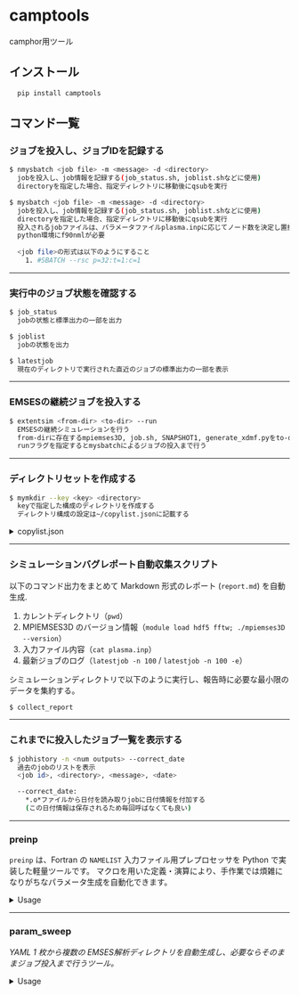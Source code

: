 # camptools
camphor用ツール

## インストール

```bash
  pip install camptools
```

## コマンド一覧
### ジョブを投入し、ジョブIDを記録する

```bash
$ nmysbatch <job file> -m <message> -d <directory>
  jobを投入し、job情報を記録する(job_status.sh, joblist.shなどに使用)
  directoryを指定した場合、指定ディレクトリに移動後にqsubを実行

$ mysbatch <job file> -m <message> -d <directory>
  jobを投入し、job情報を記録する(job_status.sh, joblist.shなどに使用)
  directoryを指定した場合、指定ディレクトリに移動後にqsubを実行
  投入されるjobファイルは、パラメータファイルplasma.inpに応じてノード数を決定し置換したもの
  python環境にf90nmlが必要
  
  <job file>の形式は以下のようにすること
    1. #SBATCH --rsc p=32:t=1:c=1
```

---

### 実行中のジョブ状態を確認する

```bash
$ job_status
  jobの状態と標準出力の一部を出力

$ joblist
  jobの状態を出力

$ latestjob
  現在のディレクトリで実行された直近のジョブの標準出力の一部を表示
```

---

### EMSESの継続ジョブを投入する

```bash
$ extentsim <from-dir> <to-dir> --run
  EMSESの継続シミュレーションを行う
  from-dirに存在するmpiemses3D, job.sh, SNAPSHOT1, generate_xdmf.pyをto-dirにコピーする
  runフラグを指定するとmysbatchによるジョブの投入まで行う
```

---

### ディレクトリセットを作成する

```bash
$ mymkdir --key <key> <directory>
  keyで指定した構成のディレクトリを作成する
  ディレクトリ構成の設定は~/copylist.jsonに記載する
```

<details>

<summary>copylist.json</summary>

```json
{
  "main": [
        "/home/**/*****/large0/Github/MPIEMSES3D/bin/mpiemses3D",
        "/home/**/*****/large0/job.sh",
        "/home/**/*****/large0/plot_example.ipynb"
  ],

  "emses": [
        "/home/**/*****/large0/Github/MPIEMSES3D/bin/mpiemses3D",
  ],
}
```

</details>

---

### シミュレーションバグレポート自動収集スクリプト

以下のコマンド出力をまとめて Markdown 形式のレポート (`report.md`) を自動生成.

1. カレントディレクトリ（`pwd`）  
2. MPIEMSES3D のバージョン情報（`module load hdf5 fftw; ./mpiemses3D --version`）  
3. 入力ファイル内容（`cat plasma.inp`）  
4. 最新ジョブのログ（`latestjob -n 100` / `latestjob -n 100 -e`）  

シミュレーションディレクトリで以下のように実行し、報告時に必要な最小限のデータを集約する。

```bash
$ collect_report

```

---

### これまでに投入したジョブ一覧を表示する

```bash
$ jobhistory -n <num outputs> --correct_date
  過去のjobのリストを表示
  <job id>, <directory>, <message>, <date>

  --correct_date: 
    *.o*ファイルから日付を読み取りjobに日付情報を付加する
    (この日付情報は保存されるため毎回呼ばなくても良い)
```

---

### preinp

`preinp` は、Fortran の `NAMELIST` 入力ファイル用プレプロセッサを Python で実装した軽量ツールです。
マクロを用いた定義・演算により、手作業では煩雑になりがちなパラメータ生成を自動化できます。

<details>

<summary>Usage</summary>

#### オプション一覧

| オプション                 | 説明             | デフォルト           |
| --------------------- | -------------- | --------------- |
| `-d`, `--directory`   | 入力ファイル所在ディレクトリ | `./`            |
| `-i`, `--preinp_file` | 前処理対象ファイル名     | `plasma.preinp` |
| `-o`, `--output`      | 出力ファイル名        | `plasma.inp`    |
| `-v`, `--verbose`     | 詳細ログを表示        | オフ              |

#### 実行例

```bash
# 入力ディレクトリ './input' の 'plasma.preinp' を処理
preinp -d input -i plasma.preinp -o plasma.inp

# 詳細ログ付き
preinp -v
```

#### マクロ記法

* `!!>` で始まる行をマクロ処理の対象とし、末尾に `\` を付けると行継続できます。
* **一時変数の定義**: `var symbol = value` で計算中に利用する変数を登録。
* **定数定義**: `symbol = value` または `symbol(index) = val1, val2` で、最終的に出力される NAMELIST 値を指定。
* **算術演算・条件式**: `+`, `-`, `*`, `/`, `min(a,b)`, `x if cond else y` など。
* **単位変換**: （オプション）`unit.<name>.trans(value)` / `unit.<name>.reverse(value)` を利用可能。

#### Example

`plasma.preinp`:

```fortran
!!key dx=[0.001],to_c=[10000.0]
&simulation
    nx = 128
!!> var ny = 64
!!> total_cells = nx * ny
!!> velocity = unit.v.trans(10000)
/
```

生成される `plasma.inp`:

```fortran
&simulation
    nx = 128
    total_cells = 8192
    velocity = 0.33356409519815206
/
```

#### 単位変換についての補足

- ```物理単位系 → EMSES単位系```変換 (```unit.<name>.trans(value)```)
- ```EMSES単位系 → 物理単位系```変換 (```unit.<name>.reverse(value)```)

```<name>```　一覧

```
B = Magnetic flux density [T]
C = Capacitance [F]
E = Electric field [V/m]
F = Force [N]
G = Conductance [S]
J = Current density [A/m^2]
L = Inductance [H]
N = Flux [/m^2s]
P = Power [W]
T = Temperature [K]
W = Energy [J]
a = Acceleration [m/s^2]
c = Light Speed [m/s]
e = Napiers constant []
e0 = FS-Permttivity [F/m]
eps = Permittivity  [F/m]
f = Frequency [Hz]
i = Current [A]
kB = Boltzmann constant [J/K]
length = Sim-to-Real length ratio [m]
m = Mass [kg]
m0 = FS-Permeablity [N/A^2]
mu = Permiability [H/m]
n = Number density [/m^3]
phi = Potential [V]
pi = Circular constant []
q = Charge [C]
q_m = Charge-to-mass ratio [C/kg]
qe = Elementary charge [C]
qe_me = Electron charge-to-mass ratio [C/kg]
rho = Charge density [C/m^3]
t = Time [s]
v = Velocity [m/s]
w = Energy density [J/m^3]
```

</details>

---

### param_sweep

*YAML 1 枚から複数の EMSES解析ディレクトリを自動生成し、必要ならそのままジョブ投入まで行うツール。*

<details>
  
<summary>Usage</summary>
  
#### 1. 基本ディレクトリ構成

```text
project/
├── sweep.yaml            # ← ① サーベイ定義
└── plasma.preinp.j2      # ← ② Jinja2 テンプレート
```

実験ごとに複数の `*.yaml` / `*.j2` を置いても OK です。

#### 2. `sweep.yaml` の書き方

```yaml
# schemaは未用意
# $schema: https://raw.githubusercontent.com/USER/param_sweep/main/schema/sweep.schema.json

# 例: scale × ratio の 2×3 = 6 ケース
cases:
  - scale: [0.5, 1.0]
    ratio: [0.3, 1.0]
    nstep: 200000
  - scale: [0.5, 1.0]
    ratio: [0.6]
    nstep: 500000
```

* **`params:`**  … リストは *直積展開*、スカラーは共通値。
* **`cases:`**   … 手書きで追加・上書き・除外。`_skip` / `_only` が使用可。

#### 3. テンプレート (`plasma.preinp.j2`)

```fortran
&tmgrid
    dt = {{ dt | default(0.004) }}
    nx = {{ nx }}
    ny = {{ ny }}
    nz = {{ nz }}
/
```

* `{{ var }}` が YAML/計算結果で置換。
* `default()` フィルタで未定義時のフォールバックを設定可能。

#### 4. CLI の基本操作

```bash
# dry-run: ディレクトリ名だけ表示
$ param_sweep sweep.yaml --dry-run
exp_scale0p5_ratio0p3
exp_scale0p5_ratio0p6
…

# ディレクトリ生成＆preinp 実行（ジョブ未投入）
$ param_sweep sweep.yaml --template plasma.preinp.j2

# 生成後に mysbatch で投入
$ param_sweep sweep.yaml --run

# YAML を編集せずに一時上書き
$ param_sweep sweep.yaml -s ratio=10 --dry-run
```

※ コマンドラインの指定は YAML の設定より常に優先されます。

※ ディレクトリは```mymkdir```のデフォルトで生成されます。シミュレーションに必要なファイル群はそちらで指定してください。

#### 5. ディレクトリ名のルール

```
exp_scale0p5_ratio1_density1e6  # 0.5→0p5, 1e6→1M, 0.02→20m
```

* キーはアルファベット順。
* 値は *工学表記* で短縮化（`naming.safe()` を参照）。

#### 6. 典型的ワークフロー

```bash
$ vim sweep.yaml                # 範囲を追加
$ param_sweep sweep.yaml --dry-run    # 名称確認
$ param_sweep sweep.yaml --run        # 実行開始
```

変数を増やすときは

1. YAML の `params:` に追加
2. テンプレートに `{{ var }}` を追加
   だけで OK。

</details>
